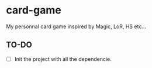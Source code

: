 # card-game
My personnal card game inspired by Magic, LoR, HS etc...

## TO-DO
- [ ] Init the project with all the dependencie.
